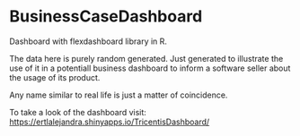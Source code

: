 # BusinessCaseDashboard
Dashboard with flexdashboard library in R.

The data here is purely random generated. Just generated to illustrate the use of it in a potentiall business dashboard to inform a software seller about the usage of its product.

Any name similar to real life is just a matter of coincidence.

To take a look of the dashboard visit:
https://ertlalejandra.shinyapps.io/TricentisDashboard/
